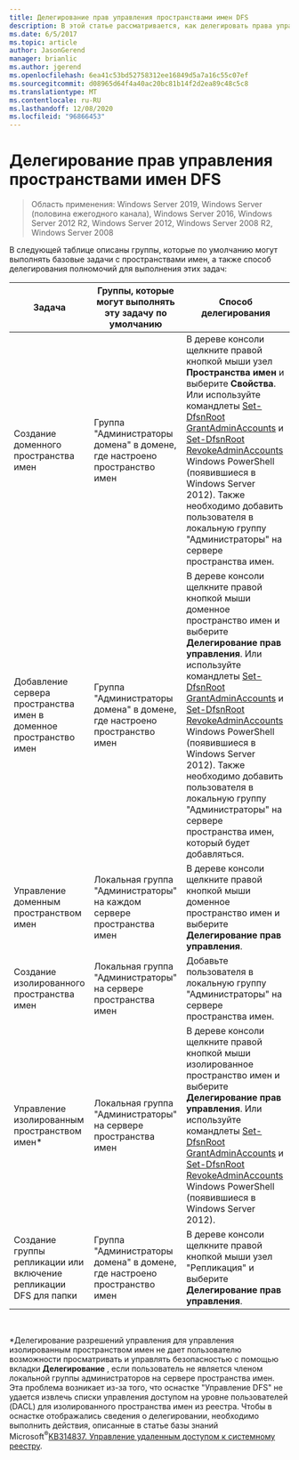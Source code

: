 ```yaml
---
title: Делегирование прав управления пространствами имен DFS
description: В этой статье рассматривается, как делегировать права управления пространствами имен DFS, а также какие группы могут по умолчанию выполнять задачи, связанные с пространствами имен.
ms.date: 6/5/2017
ms.topic: article
author: JasonGerend
manager: brianlic
ms.author: jgerend
ms.openlocfilehash: 6ea41c53bd52758312ee16849d5a7a16c55c07ef
ms.sourcegitcommit: d08965d64f4a40ac20bc81b14f2d2ea89c48c5c8
ms.translationtype: MT
ms.contentlocale: ru-RU
ms.lasthandoff: 12/08/2020
ms.locfileid: "96866453"
---
```

# <a name="delegate-management-permissions-for-dfs-namespaces"></a>Делегирование прав управления пространствами имен DFS

> Область применения: Windows Server 2019, Windows Server (половина ежегодного канала), Windows Server 2016, Windows Server 2012 R2, Windows Server 2012, Windows Server 2008 R2, Windows Server 2008

В следующей таблице описаны группы, которые по умолчанию могут выполнять базовые задачи с пространствами имен, а также способ делегирования полномочий для выполнения этих задач:

|Задача | Группы, которые могут выполнять эту задачу по умолчанию | Способ делегирования |
|---|---|---|
|Создание доменного пространства имен|Группа "Администраторы домена" в домене, где настроено пространство имен|В дереве консоли щелкните правой кнопкой мыши узел **Пространства имен** и выберите **Свойства**. Или используйте командлеты [Set-DfsnRoot GrantAdminAccounts](/powershell/module/dfsn/set-dfsnroot) и [Set-DfsnRoot RevokeAdminAccounts](/powershell/module/dfsn/set-dfsnroot) Windows PowerShell (появившиеся в Windows Server 2012). Также необходимо добавить пользователя в локальную группу "Администраторы" на сервере пространства имен.|
|Добавление сервера пространства имен в доменное пространство имен|Группа "Администраторы домена" в домене, где настроено пространство имен| В дереве консоли щелкните правой кнопкой мыши доменное пространство имен и выберите **Делегирование прав управления**. Или используйте командлеты [Set-DfsnRoot GrantAdminAccounts](/powershell/module/dfsn/set-dfsnroot) и [Set-DfsnRoot RevokeAdminAccounts](/powershell/module/dfsn/set-dfsnroot) Windows PowerShell (появившиеся в Windows Server 2012). Также необходимо добавить пользователя в локальную группу "Администраторы" на сервере пространства имен, который будет добавляться.|
|Управление доменным пространством имен|Локальная группа "Администраторы" на каждом сервере пространства имен| В дереве консоли щелкните правой кнопкой мыши доменное пространство имен и выберите **Делегирование прав управления**. |
|Создание изолированного пространства имен|Локальная группа "Администраторы" на сервере пространства имен| Добавьте пользователя в локальную группу "Администраторы" на сервере пространства имен. |
|Управление изолированным пространством имен*|Локальная группа "Администраторы" на сервере пространства имен| В дереве консоли щелкните правой кнопкой мыши изолированное пространство имен и выберите **Делегирование прав управления**. Или используйте командлеты [Set-DfsnRoot GrantAdminAccounts](/powershell/module/dfsn/set-dfsnroot) и [Set-DfsnRoot RevokeAdminAccounts](/powershell/module/dfsn/set-dfsnroot) Windows PowerShell (появившиеся в Windows Server 2012).|
|Создание группы репликации или включение репликации DFS для папки|Группа "Администраторы домена" в домене, где настроено пространство имен| В дереве консоли щелкните правой кнопкой мыши узел "Репликация" и выберите **Делегирование прав управления**. |

<br />

\*Делегирование разрешений управления для управления изолированным пространством имен не дает пользователю возможности просматривать и управлять безопасностью с помощью вкладки **Делегирование** , если пользователь не является членом локальной группы администраторов на сервере пространства имен. Эта проблема возникает из-за того, что оснастке "Управление DFS" не удается извлечь списки управления доступом на уровне пользователей (DACL) для изолированного пространства имен из реестра. Чтобы в оснастке отображались сведения о делегировании, необходимо выполнить действия, описанные в статье базы знаний Microsoft<sup>®</sup>[KB314837. Управление удаленным доступом к системному реестру](https://go.microsoft.com/fwlink?linkid=46803).
